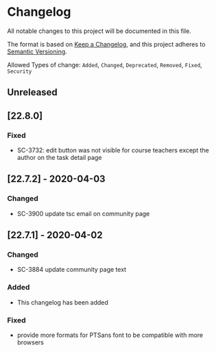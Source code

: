 # Changelog

All notable changes to this project will be documented in this file.

The format is based on [Keep a Changelog](https://keepachangelog.com/en/1.0.0/),
and this project adheres to [Semantic Versioning](https://semver.org/spec/v2.0.0.html).

Allowed Types of change: `Added`, `Changed`, `Deprecated`, `Removed`, `Fixed`, `Security`

## Unreleased

## [22.8.0]

### Fixed

-   SC-3732: edit button was not visible for course teachers except the author on the task detail page


## [22.7.2] - 2020-04-03

### Changed

- SC-3900 update tsc email on community page


## [22.7.1] - 2020-04-02
### Changed
- SC-3884 update community page text


### Added

-   This changelog has been added

### Fixed

-   provide more formats for PTSans font to be compatible with more browsers
